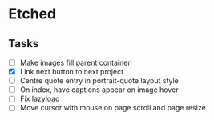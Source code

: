 # Etched


## Tasks
- [ ] Make images fill parent container
- [x] Link next button to next project
- [ ] Centre quote entry in portrait-quote layout style
- [ ] On index, have captions appear on image hover
- [ ] [Fix lazyload](https://dev.to/p4lm/lazy-loading-images-in-hugo-45e0)
- [ ] Move cursor with mouse on page scroll and page resize
